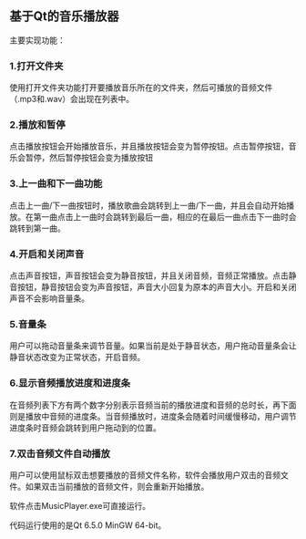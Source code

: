 ## **基于Qt的音乐播放器**

主要实现功能：

### 1.打开文件夹

​	使用打开文件夹功能打开要播放音乐所在的文件夹，然后可播放的音频文件（.mp3和.wav）会出现在列表中。

### 2.播放和暂停

​	点击播放按钮会开始播放音乐，并且播放按钮会变为暂停按钮。点击暂停按钮，音乐会暂停，然后暂停按钮会变为播放按钮

### 3.上一曲和下一曲功能

​	点击上一曲/下一曲按钮时，播放歌曲会跳转到上一曲/下一曲，并且会自动开始播放。在第一曲点击上一曲时会跳转到最后一曲，相应的在最后一曲点击下一曲时会跳转到第一曲。

### 4.开启和关闭声音

​	点击声音按钮，声音按钮会变为静音按钮，并且关闭音频，音频正常播放。点击静音按钮，静音按钮会变为声音按钮，声音大小回复为原本的声音大小。开启和关闭声音不会影响音量条。

### 5.音量条

​	用户可以拖动音量条来调节音量。如果当前是处于静音状态，用户拖动音量条会让静音状态改变为正常状态，开启音频。

### 6.显示音频播放进度和进度条

​	在音频列表下方有两个数字分别表示音频当前的播放进度和音频的总时长，再下面则是播放中音频的进度条。当音频播放时，进度条会随着时间缓慢移动，用户调节进度条时音频会跳转到用户拖动到的位置。

### 7.双击音频文件自动播放

​	用户可以使用鼠标双击想要播放的音频文件名称，软件会播放用户双击的音频文件。如果双击当前播放的音频文件，则会重新开始播放。

软件点击MusicPlayer.exe可直接运行。

代码运行使用的是Qt 6.5.0 MinGW 64-bit。